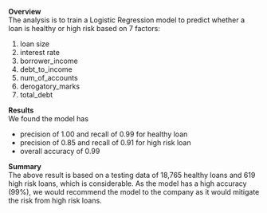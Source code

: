 **Overview**  
The analysis is to train a Logistic Regression model to predict whether a loan is healthy or high risk based on 7 factors:
<ol>
  <li>loan size</li>
  <li>interest rate</li>
  <li>borrower_income</li>
  <li>debt_to_income</li>
  <li>num_of_accounts</li>
  <li>derogatory_marks</li>
  <li>total_debt</li>
</ol>  

**Results**  
We found the model has
<ul>
  <li>precision of 1.00 and recall of 0.99 for healthy loan</li>
  <li>precision of 0.85 and recall of 0.91 for high risk loan</li>
  <li>overall accuracy of 0.99</li>
</ul>

**Summary**  
The above result is based on a testing data of 18,765 healthy loans and 619 high risk loans, which is considerable. As the model has a high accuracy (99%), we would recommend the model to the company as it would mitigate the risk from high risk loans. 
